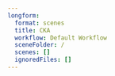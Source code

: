 ```yaml
---
longform:
  format: scenes
  title: CKA
  workflow: Default Workflow
  sceneFolder: /
  scenes: []
  ignoredFiles: []
---
```

